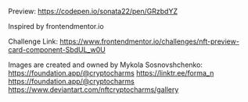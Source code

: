 Preview: https://codepen.io/sonata22/pen/GRzbdYZ

Inspired by frontendmentor.io

Challenge Link: https://www.frontendmentor.io/challenges/nft-preview-card-component-SbdUL_w0U

Images are created and owned by Mykola Sosnovshchenko:
https://foundation.app/@cryptocharms
https://linktr.ee/forma_n
https://foundation.app/@cryptocharms
https://www.deviantart.com/nftcryptocharms/gallery